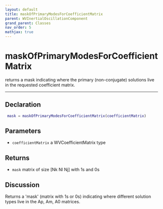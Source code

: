 ```yaml
---
layout: default
title: maskOfPrimaryModesForCoefficientMatrix
parent: WVInertialOscillationComponent
grand_parent: Classes
nav_order: 5
mathjax: true
---
```


#  maskOfPrimaryModesForCoefficientMatrix

returns a mask indicating where the primary (non-conjugate) solutions live in the requested coefficient matrix.


---

## Declaration
```matlab
 mask = maskOfPrimaryModesForCoefficientMatrix(coefficientMatrix)
```
## Parameters
+ `coefficientMatrix`  a WVCoefficientMatrix type

## Returns
+ `mask`  matrix of size [Nk Nl Nj] with 1s and 0s

## Discussion

  Returns a 'mask' (matrix with 1s or 0s) indicating where
  different solution types live in the Ap, Am, A0 matrices.
 
        
